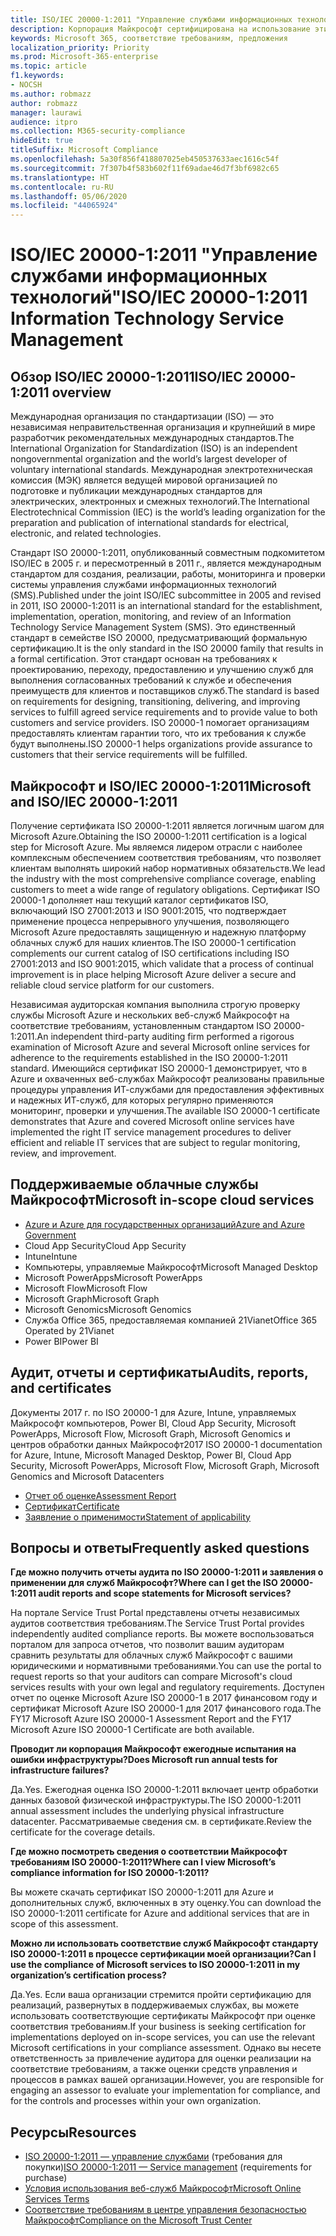 ```yaml
---
title: ISO/IEC 20000-1:2011 "Управление службами информационных технологий"
description: Корпорация Майкрософт сертифицирована на использование этих стандартов управления службами.
keywords: Microsoft 365, соответствие требованиям, предложения
localization_priority: Priority
ms.prod: Microsoft-365-enterprise
ms.topic: article
f1.keywords:
- NOCSH
ms.author: robmazz
author: robmazz
manager: laurawi
audience: itpro
ms.collection: M365-security-compliance
hideEdit: true
titleSuffix: Microsoft Compliance
ms.openlocfilehash: 5a30f856f418807025eb450537633aec1616c54f
ms.sourcegitcommit: 7f307b4f583b602f11f69adae46d7f3bf6982c65
ms.translationtype: HT
ms.contentlocale: ru-RU
ms.lasthandoff: 05/06/2020
ms.locfileid: "44065924"
---
```

# <a name="isoiec-20000-12011-information-technology-service-management"></a><span data-ttu-id="4e2aa-104">ISO/IEC 20000-1:2011 "Управление службами информационных технологий"</span><span class="sxs-lookup"><span data-stu-id="4e2aa-104">ISO/IEC 20000-1:2011 Information Technology Service Management</span></span>

## <a name="isoiec-20000-12011-overview"></a><span data-ttu-id="4e2aa-105">Обзор ISO/IEC 20000-1:2011</span><span class="sxs-lookup"><span data-stu-id="4e2aa-105">ISO/IEC 20000-1:2011 overview</span></span>

<span data-ttu-id="4e2aa-106">Международная организация по стандартизации (ISO) — это независимая неправительственная организация и крупнейший в мире разработчик рекомендательных международных стандартов.</span><span class="sxs-lookup"><span data-stu-id="4e2aa-106">The International Organization for Standardization (ISO) is an independent nongovernmental organization and the world’s largest developer of voluntary international standards.</span></span> <span data-ttu-id="4e2aa-107">Международная электротехническая комиссия (МЭК) является ведущей мировой организацией по подготовке и публикации международных стандартов для электрических, электронных и смежных технологий.</span><span class="sxs-lookup"><span data-stu-id="4e2aa-107">The International Electrotechnical Commission (IEC) is the world’s leading organization for the preparation and publication of international standards for electrical, electronic, and related technologies.</span></span>  
  
<span data-ttu-id="4e2aa-108">Стандарт ISO 20000-1:2011, опубликованный совместным подкомитетом ISO/IEC в 2005 г. и пересмотренный в 2011 г., является международным стандартом для создания, реализации, работы, мониторинга и проверки системы управления службами информационных технологий (SMS).</span><span class="sxs-lookup"><span data-stu-id="4e2aa-108">Published under the joint ISO/IEC subcommittee in 2005 and revised in 2011, ISO 20000-1:2011 is an international standard for the establishment, implementation, operation, monitoring, and review of an Information Technology Service Management System (SMS).</span></span> <span data-ttu-id="4e2aa-109">Это единственный стандарт в семействе ISO 20000, предусматривающий формальную сертификацию.</span><span class="sxs-lookup"><span data-stu-id="4e2aa-109">It is the only standard in the ISO 20000 family that results in a formal certification.</span></span> <span data-ttu-id="4e2aa-110">Этот стандарт основан на требованиях к проектированию, переходу, предоставлению и улучшению служб для выполнения согласованных требований к службе и обеспечения преимуществ для клиентов и поставщиков служб.</span><span class="sxs-lookup"><span data-stu-id="4e2aa-110">The standard is based on requirements for designing, transitioning, delivering, and improving services to fulfill agreed service requirements and to provide value to both customers and service providers.</span></span> <span data-ttu-id="4e2aa-111">ISO 20000-1 помогает организациям предоставлять клиентам гарантии того, что их требования к службе будут выполнены.</span><span class="sxs-lookup"><span data-stu-id="4e2aa-111">ISO 20000-1 helps organizations provide assurance to customers that their service requirements will be fulfilled.</span></span>

## <a name="microsoft-and-isoiec-20000-12011"></a><span data-ttu-id="4e2aa-112">Майкрософт и ISO/IEC 20000-1:2011</span><span class="sxs-lookup"><span data-stu-id="4e2aa-112">Microsoft and ISO/IEC 20000-1:2011</span></span>

<span data-ttu-id="4e2aa-113">Получение сертификата ISO 20000-1:2011 является логичным шагом для Microsoft Azure.</span><span class="sxs-lookup"><span data-stu-id="4e2aa-113">Obtaining the ISO 20000-1:2011 certification is a logical step for Microsoft Azure.</span></span> <span data-ttu-id="4e2aa-114">Мы являемся лидером отрасли с наиболее комплексным обеспечением соответствия требованиям, что позволяет клиентам выполнять широкий набор нормативных обязательств.</span><span class="sxs-lookup"><span data-stu-id="4e2aa-114">We lead the industry with the most comprehensive compliance coverage, enabling customers to meet a wide range of regulatory obligations.</span></span> <span data-ttu-id="4e2aa-115">Сертификат ISO 20000-1 дополняет наш текущий каталог сертификатов ISO, включающий ISO 27001:2013 и ISO 9001:2015, что подтверждает применение процесса непрерывного улучшения, позволяющего Microsoft Azure предоставлять защищенную и надежную платформу облачных служб для наших клиентов.</span><span class="sxs-lookup"><span data-stu-id="4e2aa-115">The ISO 20000-1 certification complements our current catalog of ISO certifications including ISO 27001:2013 and ISO 9001:2015, which validate that a process of continual improvement is in place helping Microsoft Azure deliver a secure and reliable cloud service platform for our customers.</span></span>  
  
<span data-ttu-id="4e2aa-116">Независимая аудиторская компания выполнила строгую проверку службы Microsoft Azure и нескольких веб-служб Майкрософт на соответствие требованиям, установленным стандартом ISO 20000-1:2011.</span><span class="sxs-lookup"><span data-stu-id="4e2aa-116">An independent third-party auditing firm performed a rigorous examination of Microsoft Azure and several Microsoft online services for adherence to the requirements established in the ISO 20000-1:2011 standard.</span></span> <span data-ttu-id="4e2aa-117">Имеющийся сертификат ISO 20000-1 демонстрирует, что в Azure и охваченных веб-службах Майкрософт реализованы правильные процедуры управления ИТ-службами для предоставления эффективных и надежных ИТ-служб, для которых регулярно применяются мониторинг, проверки и улучшения.</span><span class="sxs-lookup"><span data-stu-id="4e2aa-117">The available ISO 20000-1 certificate demonstrates that Azure and covered Microsoft online services have implemented the right IT service management procedures to deliver efficient and reliable IT services that are subject to regular monitoring, review, and improvement.</span></span>

## <a name="microsoft-in-scope-cloud-services"></a><span data-ttu-id="4e2aa-118">Поддерживаемые облачные службы Майкрософт</span><span class="sxs-lookup"><span data-stu-id="4e2aa-118">Microsoft in-scope cloud services</span></span>

- [<span data-ttu-id="4e2aa-119">Azure и Azure для государственных организаций</span><span class="sxs-lookup"><span data-stu-id="4e2aa-119">Azure and Azure Government</span></span>](https://aka.ms/AzureCompliance)
- <span data-ttu-id="4e2aa-120">Cloud App Security</span><span class="sxs-lookup"><span data-stu-id="4e2aa-120">Cloud App Security</span></span>
- <span data-ttu-id="4e2aa-121">Intune</span><span class="sxs-lookup"><span data-stu-id="4e2aa-121">Intune</span></span>
- <span data-ttu-id="4e2aa-122">Компьютеры, управляемые Майкрософт</span><span class="sxs-lookup"><span data-stu-id="4e2aa-122">Microsoft Managed Desktop</span></span>
- <span data-ttu-id="4e2aa-123">Microsoft PowerApps</span><span class="sxs-lookup"><span data-stu-id="4e2aa-123">Microsoft PowerApps</span></span>
- <span data-ttu-id="4e2aa-124">Microsoft Flow</span><span class="sxs-lookup"><span data-stu-id="4e2aa-124">Microsoft Flow</span></span>
- <span data-ttu-id="4e2aa-125">Microsoft Graph</span><span class="sxs-lookup"><span data-stu-id="4e2aa-125">Microsoft Graph</span></span>
- <span data-ttu-id="4e2aa-126">Microsoft Genomics</span><span class="sxs-lookup"><span data-stu-id="4e2aa-126">Microsoft Genomics</span></span>
- <span data-ttu-id="4e2aa-127">Служба Office 365, предоставляемая компанией 21Vianet</span><span class="sxs-lookup"><span data-stu-id="4e2aa-127">Office 365 Operated by 21Vianet</span></span>
- <span data-ttu-id="4e2aa-128">Power BI</span><span class="sxs-lookup"><span data-stu-id="4e2aa-128">Power BI</span></span>

## <a name="audits-reports-and-certificates"></a><span data-ttu-id="4e2aa-129">Аудит, отчеты и сертификаты</span><span class="sxs-lookup"><span data-stu-id="4e2aa-129">Audits, reports, and certificates</span></span>

<span data-ttu-id="4e2aa-130">Документы 2017 г. по ISO 20000-1 для Azure, Intune, управляемых Майкрософт компьютеров, Power BI, Cloud App Security, Microsoft PowerApps, Microsoft Flow, Microsoft Graph, Microsoft Genomics и центров обработки данных Майкрософт</span><span class="sxs-lookup"><span data-stu-id="4e2aa-130">2017 ISO 20000-1 documentation for Azure, Intune, Microsoft Managed Desktop, Power BI, Cloud App Security, Microsoft PowerApps, Microsoft Flow, Microsoft Graph, Microsoft Genomics and Microsoft Datacenters</span></span>

- [<span data-ttu-id="4e2aa-131">Отчет об оценке</span><span class="sxs-lookup"><span data-stu-id="4e2aa-131">Assessment Report</span></span>](https://go.microsoft.com/fwlink/p/?linkid=2077810)
- [<span data-ttu-id="4e2aa-132">Сертификат</span><span class="sxs-lookup"><span data-stu-id="4e2aa-132">Certificate</span></span>](https://go.microsoft.com/fwlink/p/?linkid=2077815)
- [<span data-ttu-id="4e2aa-133">Заявление о применимости</span><span class="sxs-lookup"><span data-stu-id="4e2aa-133">Statement of applicability</span></span>](https://aka.ms/AzureISO20000StatementofApplicability)

## <a name="frequently-asked-questions"></a><span data-ttu-id="4e2aa-134">Вопросы и ответы</span><span class="sxs-lookup"><span data-stu-id="4e2aa-134">Frequently asked questions</span></span>

<span data-ttu-id="4e2aa-135">**Где можно получить отчеты аудита по ISO 20000-1:2011 и заявления о применении для служб Майкрософт?**</span><span class="sxs-lookup"><span data-stu-id="4e2aa-135">**Where can I get the ISO 20000-1:2011 audit reports and scope statements for Microsoft services?**</span></span>

<span data-ttu-id="4e2aa-136">На портале Service Trust Portal представлены отчеты независимых аудитов соответствия требованиям.</span><span class="sxs-lookup"><span data-stu-id="4e2aa-136">The Service Trust Portal provides independently audited compliance reports.</span></span> <span data-ttu-id="4e2aa-137">Вы можете воспользоваться порталом для запроса отчетов, что позволит вашим аудиторам сравнить результаты для облачных служб Майкрософт с вашими юридическими и нормативными требованиями.</span><span class="sxs-lookup"><span data-stu-id="4e2aa-137">You can use the portal to request reports so that your auditors can compare Microsoft's cloud services results with your own legal and regulatory requirements.</span></span> <span data-ttu-id="4e2aa-138">Доступен отчет по оценке Microsoft Azure ISO 20000-1 в 2017 финансовом году и сертификат Microsoft Azure ISO 20000-1 для 2017 финансового года.</span><span class="sxs-lookup"><span data-stu-id="4e2aa-138">The FY17 Microsoft Azure ISO 20000-1 Assessment Report and the FY17 Microsoft Azure ISO 20000-1 Certificate are both available.</span></span>

<span data-ttu-id="4e2aa-139">**Проводит ли корпорация Майкрософт ежегодные испытания на ошибки инфраструктуры?**</span><span class="sxs-lookup"><span data-stu-id="4e2aa-139">**Does Microsoft run annual tests for infrastructure failures?**</span></span>

<span data-ttu-id="4e2aa-140">Да.</span><span class="sxs-lookup"><span data-stu-id="4e2aa-140">Yes.</span></span> <span data-ttu-id="4e2aa-141">Ежегодная оценка ISO 20000-1:2011 включает центр обработки данных базовой физической инфраструктуры.</span><span class="sxs-lookup"><span data-stu-id="4e2aa-141">The ISO 20000-1:2011 annual assessment includes the underlying physical infrastructure datacenter.</span></span> <span data-ttu-id="4e2aa-142">Рассматриваемые сведения см. в сертификате.</span><span class="sxs-lookup"><span data-stu-id="4e2aa-142">Review the certificate for the coverage details.</span></span>

<span data-ttu-id="4e2aa-143">**Где можно посмотреть сведения о соответствии Майкрософт требованиям ISO 20000-1:2011?**</span><span class="sxs-lookup"><span data-stu-id="4e2aa-143">**Where can I view Microsoft’s compliance information for ISO 20000-1:2011?**</span></span>

<span data-ttu-id="4e2aa-144">Вы можете скачать сертификат ISO 20000-1:2011 для Azure и дополнительных служб, включенных в эту оценку.</span><span class="sxs-lookup"><span data-stu-id="4e2aa-144">You can download the ISO 20000-1:2011 certificate for Azure and additional services that are in scope of this assessment.</span></span>

<span data-ttu-id="4e2aa-145">**Можно ли использовать соответствие служб Майкрософт стандарту ISO 20000-1:2011 в процессе сертификации моей организации?**</span><span class="sxs-lookup"><span data-stu-id="4e2aa-145">**Can I use the compliance of Microsoft services to ISO 20000-1:2011 in my organization’s certification process?**</span></span>

<span data-ttu-id="4e2aa-146">Да.</span><span class="sxs-lookup"><span data-stu-id="4e2aa-146">Yes.</span></span> <span data-ttu-id="4e2aa-147">Если ваша организации стремится пройти сертификацию для реализаций, развернутых в поддерживаемых службах, вы можете использовать соответствующие сертификаты Майкрософт при оценке соответствия требованиям.</span><span class="sxs-lookup"><span data-stu-id="4e2aa-147">If your business is seeking certification for implementations deployed on in-scope services, you can use the relevant Microsoft certifications in your compliance assessment.</span></span> <span data-ttu-id="4e2aa-148">Однако вы несете ответственность за привлечение аудитора для оценки реализации на соответствие требованиям, а также оценки средств управления и процессов в рамках вашей организации.</span><span class="sxs-lookup"><span data-stu-id="4e2aa-148">However, you are responsible for engaging an assessor to evaluate your implementation for compliance, and for the controls and processes within your own organization.</span></span>

## <a name="resources"></a><span data-ttu-id="4e2aa-149">Ресурсы</span><span class="sxs-lookup"><span data-stu-id="4e2aa-149">Resources</span></span>

- <span data-ttu-id="4e2aa-150">[ISO 20000-1:2011 — управление службами](https://www.iso.org/standard/51986.html) (требования для покупки)</span><span class="sxs-lookup"><span data-stu-id="4e2aa-150">[ISO 20000-1:2011 — Service management](https://www.iso.org/standard/51986.html) (requirements for purchase)</span></span>
- [<span data-ttu-id="4e2aa-151">Условия использования веб-служб Майкрософт</span><span class="sxs-lookup"><span data-stu-id="4e2aa-151">Microsoft Online Services Terms</span></span>](https://aka.ms/Online-Services-Terms)
- [<span data-ttu-id="4e2aa-152">Соответствие требованиям в центре управления безопасностью Майкрософт</span><span class="sxs-lookup"><span data-stu-id="4e2aa-152">Compliance on the Microsoft Trust Center</span></span>](https://www.microsoft.com/trust-center/compliance/compliance-overview)
